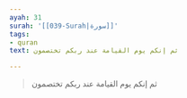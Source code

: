 ```yaml
---
ayah: 31
surah: '[[039-Surah|سورة]]'
tags:
- quran
text: ثم إنكم يوم القيامة عند ربكم تختصمون

---
```

> ثم إنكم يوم القيامة عند ربكم تختصمون
